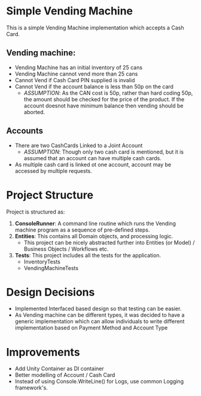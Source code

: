 # Simple Vending Machine

This is a simple Vending Machine implementation which accepts a Cash Card.

Vending machine:
- 
* Vending Machine has an initial inventory of 25 cans
* Vending Machine cannot vend more than 25 cans  
* Cannot Vend if Cash Card PIN supplied is invalid
* Cannot Vend if the account balance is less than 50p on the card
  * _ASSUMPTION_: As the CAN cost is 50p, rather than hard coding 50p, the amount should be checked for the price of the product. If the account doesnot have minimum balance then vending should be aborted.

Accounts
-
* There are two CashCards Linked to a Joint Account
  * _ASSUMPTION_: Though only two cash card is mentioned, but it is assumed that an account can have multiple cash cards.
* As multiple cash card is linked ot one account, account may be accessed by multiple requests. 

# Project Structure
Project is structured as:
1. **ConsoleRunner**: A  command line routine which runs the Vending machine program as a sequence of pre-defined steps.
1. **Entities**: This contains all Domain objects, and processing logic.
   * This project can be nicely abstracted further into Entities (or Model) / Business Objects / Workflows etc.
1. **Tests**: This project includes all the tests for the application.
   * InventoryTests
   * VendingMachineTests
   
# Design Decisions
* Implemented Interfaced based design so that testing can be easier.
* As Vending machine can be different types, it was decided to have a generic implementation which can allow individuals to write different implementation based on Payment Method and Account Type

# Improvements
* Add Unity Container as DI container
* Better modelling of Account / Cash Card
* Instead of using Console.WriteLine() for Logs, use common Logging framework's.

